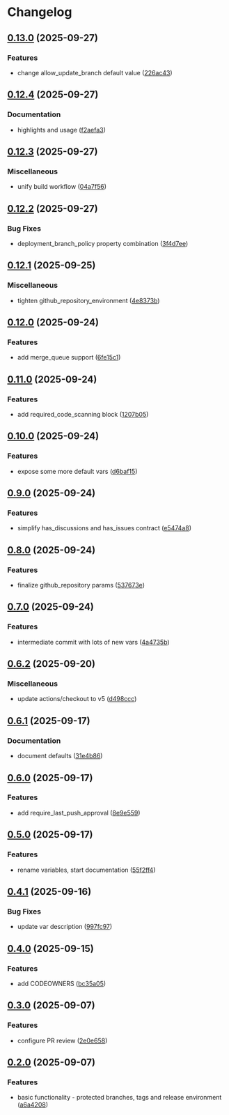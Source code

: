# Changelog

## [0.13.0](https://github.com/agilecustoms/terraform-github-repo/compare/v0.12.4...v0.13.0) (2025-09-27)

### Features

* change allow_update_branch default value ([226ac43](https://github.com/agilecustoms/terraform-github-repo/commit/226ac4317aa5109e629d90e4fe8ff58402f8f271))


## [0.12.4](https://github.com/agilecustoms/terraform-github-repo/compare/v0.12.3...v0.12.4) (2025-09-27)

### Documentation

* highlights and usage ([f2aefa3](https://github.com/agilecustoms/terraform-github-repo/commit/f2aefa31dfd0b5afe3100d383d28de39e745d995))


## [0.12.3](https://github.com/agilecustoms/terraform-github-repo/compare/v0.12.2...v0.12.3) (2025-09-27)

### Miscellaneous

* unify build workflow ([04a7f56](https://github.com/agilecustoms/terraform-github-repo/commit/04a7f56b294e60f79cc2ac155741a135676f8dba))


## [0.12.2](https://github.com/agilecustoms/terraform-github-repo/compare/v0.12.1...v0.12.2) (2025-09-27)

### Bug Fixes

* deployment_branch_policy property combination ([3f4d7ee](https://github.com/agilecustoms/terraform-github-repo/commit/3f4d7ee54f99fa99416a14b7d5a98c7fb620cffa))


## [0.12.1](https://github.com/agilecustoms/terraform-github-repo/compare/v0.12.0...v0.12.1) (2025-09-25)

### Miscellaneous

* tighten github_repository_environment ([4e8373b](https://github.com/agilecustoms/terraform-github-repo/commit/4e8373b3241407849a3751ad08d6e2f0c8fa43cc))


## [0.12.0](https://github.com/agilecustoms/terraform-github-repo/compare/v0.11.0...v0.12.0) (2025-09-24)

### Features

* add merge_queue support ([6fe15c1](https://github.com/agilecustoms/terraform-github-repo/commit/6fe15c1b8e6ec7b3b2bce31ae2ff89440cea811f))


## [0.11.0](https://github.com/agilecustoms/terraform-github-repo/compare/v0.10.0...v0.11.0) (2025-09-24)

### Features

* add required_code_scanning block ([1207b05](https://github.com/agilecustoms/terraform-github-repo/commit/1207b05e7dd065626f43dc18a77c4bc76da340b0))


## [0.10.0](https://github.com/agilecustoms/terraform-github-repo/compare/v0.9.0...v0.10.0) (2025-09-24)

### Features

* expose some more default vars ([d6baf15](https://github.com/agilecustoms/terraform-github-repo/commit/d6baf1569e590b1bb70db2c0288e5e70160f7894))


## [0.9.0](https://github.com/agilecustoms/terraform-github-repo/compare/v0.8.0...v0.9.0) (2025-09-24)

### Features

* simplify has_discussions and has_issues contract ([e5474a8](https://github.com/agilecustoms/terraform-github-repo/commit/e5474a884af110a5eaaaff5957f1203484f77eab))


## [0.8.0](https://github.com/agilecustoms/terraform-github-repo/compare/v0.7.0...v0.8.0) (2025-09-24)

### Features

* finalize github_repository params ([537673e](https://github.com/agilecustoms/terraform-github-repo/commit/537673e4b378d19947d337adb52d0c1dc8164573))


## [0.7.0](https://github.com/agilecustoms/terraform-github-repo/compare/v0.6.2...v0.7.0) (2025-09-24)

### Features

* intermediate commit with lots of new vars ([4a4735b](https://github.com/agilecustoms/terraform-github-repo/commit/4a4735b6de8bbcd2414f3c0fe42089d4865b2f8a))


## [0.6.2](https://github.com/agilecustoms/terraform-github-repo/compare/v0.6.1...v0.6.2) (2025-09-20)

### Miscellaneous

* update actions/checkout to v5 ([d498ccc](https://github.com/agilecustoms/terraform-github-repo/commit/d498cccf4708f2a6da8621dec63243bb6017afde))


## [0.6.1](https://github.com/agilecustoms/terraform-github-repo/compare/v0.6.0...v0.6.1) (2025-09-17)

### Documentation

* document defaults ([31e4b86](https://github.com/agilecustoms/terraform-github-repo/commit/31e4b86f7b7b17c8c841b1268f6dda4841ad6501))


## [0.6.0](https://github.com/agilecustoms/terraform-github-repo/compare/v0.5.0...v0.6.0) (2025-09-17)

### Features

* add require_last_push_approval ([8e9e559](https://github.com/agilecustoms/terraform-github-repo/commit/8e9e5599f96e096e9bd3e4cc2132c087b4be0270))


## [0.5.0](https://github.com/agilecustoms/terraform-github-repo/compare/v0.4.1...v0.5.0) (2025-09-17)

### Features

* rename variables, start documentation ([55f2ff4](https://github.com/agilecustoms/terraform-github-repo/commit/55f2ff458fb10e7560342e1c59f7cb7ad92dd30f))


## [0.4.1](https://github.com/agilecustoms/terraform-github-repo/compare/v0.4.0...v0.4.1) (2025-09-16)

### Bug Fixes

* update var description ([997fc97](https://github.com/agilecustoms/terraform-github-repo/commit/997fc97e8b59ec4ba6d7f289a75c1e200d41e669))


## [0.4.0](https://github.com/agilecustoms/terraform-github-repo/compare/v0.3.0...v0.4.0) (2025-09-15)

### Features

* add CODEOWNERS ([bc35a05](https://github.com/agilecustoms/terraform-github-repo/commit/bc35a055f2ca2677f700b6a5c0c2c545230fce60))


## [0.3.0](https://github.com/agilecustoms/terraform-github-repo/compare/v0.2.0...v0.3.0) (2025-09-07)

### Features

* configure PR review ([2e0e658](https://github.com/agilecustoms/terraform-github-repo/commit/2e0e65863fb2ea16d30f0037853cc7e1eaacd4cc))


## [0.2.0](https://github.com/agilecustoms/terraform-github-repo/compare/v0.1.0...v0.2.0) (2025-09-07)

### Features

* basic functionality - protected branches, tags and release environment ([a6a4208](https://github.com/agilecustoms/terraform-github-repo/commit/a6a420824170dceeab2fb02b483835dacf3d6748))